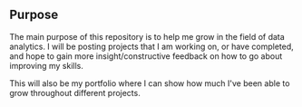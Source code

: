 ## Purpose
The main purpose of this repository is to help me grow in the field of data analytics. I will be posting projects that I am working on, or have completed, and hope to gain more insight/constructive feedback on how to go about improving my skills.

This will also be my portfolio where I can show how much I've been able to grow throughout different projects.
